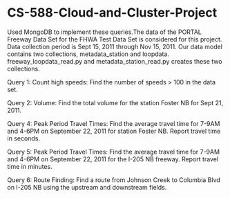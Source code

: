 # CS-588-Cloud-and-Cluster-Project
Used MongoDB to implement these queries.The data of the PORTAL Freeway Data Set for the FHWA Test Data Set is considered for this project. Data collection period is Sept 15, 2011 through Nov 15, 2011. Our data model contains two collections, metadata_station and loopdata. freeway_loopdata_read.py and metadata_station_read.py creates these two collections.


Query 1: Count high speeds: Find the number of speeds > 100 in the data set.

Query 2: Volume: Find the total volume for the station Foster NB for Sept 21, 2011.

Query 4: Peak Period Travel Times: Find the average travel time for 7-9AM and 4-6PM on September 22, 2011 for station Foster NB. Report travel time in seconds.

Query 5: Peak Period Travel Times: Find the average travel time for 7-9AM and 4-6PM on September 22, 2011 for the I-205 NB freeway. Report travel time in minutes.

Query 6: Route Finding: Find a route from Johnson Creek to Columbia Blvd on I-205 NB using the upstream and downstream fields.

